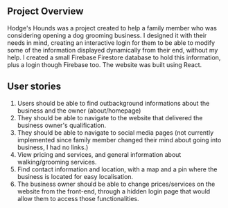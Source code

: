 ## Project Overview

Hodge's Hounds was a project created to help a family member who was considering opening a dog grooming business. I designed it with their needs in mind, creating an interactive login for them to be able to modify some of the information displayed dynamically from their end, without my help. I created a small Firebase Firestore database to hold this information, plus a login though Firebase too. The website was built using React.

## User stories

1) Users should be able to find outbackground informations about the business and the owner (about/homepage)
2) They should be able to navigate to the website that delivered the business owner's qualification.
3) They should be able to navigate to social media pages (not currently implemented since family member changed their mind about going into business, I had no links.)
4) View pricing and services, and general information about walking/grooming services.
5) Find contact information and location, with a map and a pin where the business is located for easy localisation. 
6) The business owner should be able to change prices/services on the website from the front-end, through a hidden login page that would allow them to access those functionalities. 

